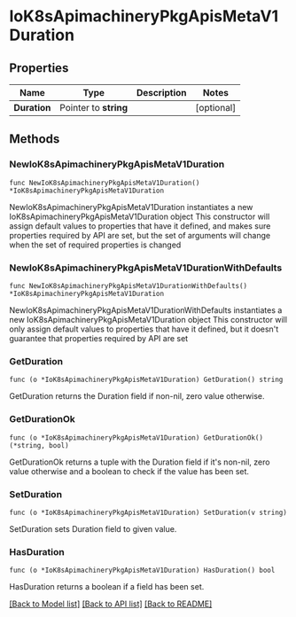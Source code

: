 # IoK8sApimachineryPkgApisMetaV1Duration

## Properties

Name | Type | Description | Notes
------------ | ------------- | ------------- | -------------
**Duration** | Pointer to **string** |  | [optional] 

## Methods

### NewIoK8sApimachineryPkgApisMetaV1Duration

`func NewIoK8sApimachineryPkgApisMetaV1Duration() *IoK8sApimachineryPkgApisMetaV1Duration`

NewIoK8sApimachineryPkgApisMetaV1Duration instantiates a new IoK8sApimachineryPkgApisMetaV1Duration object
This constructor will assign default values to properties that have it defined,
and makes sure properties required by API are set, but the set of arguments
will change when the set of required properties is changed

### NewIoK8sApimachineryPkgApisMetaV1DurationWithDefaults

`func NewIoK8sApimachineryPkgApisMetaV1DurationWithDefaults() *IoK8sApimachineryPkgApisMetaV1Duration`

NewIoK8sApimachineryPkgApisMetaV1DurationWithDefaults instantiates a new IoK8sApimachineryPkgApisMetaV1Duration object
This constructor will only assign default values to properties that have it defined,
but it doesn't guarantee that properties required by API are set

### GetDuration

`func (o *IoK8sApimachineryPkgApisMetaV1Duration) GetDuration() string`

GetDuration returns the Duration field if non-nil, zero value otherwise.

### GetDurationOk

`func (o *IoK8sApimachineryPkgApisMetaV1Duration) GetDurationOk() (*string, bool)`

GetDurationOk returns a tuple with the Duration field if it's non-nil, zero value otherwise
and a boolean to check if the value has been set.

### SetDuration

`func (o *IoK8sApimachineryPkgApisMetaV1Duration) SetDuration(v string)`

SetDuration sets Duration field to given value.

### HasDuration

`func (o *IoK8sApimachineryPkgApisMetaV1Duration) HasDuration() bool`

HasDuration returns a boolean if a field has been set.


[[Back to Model list]](../README.md#documentation-for-models) [[Back to API list]](../README.md#documentation-for-api-endpoints) [[Back to README]](../README.md)


